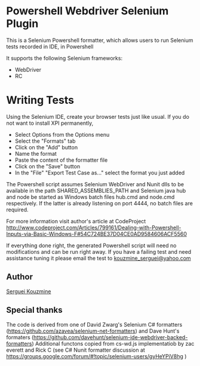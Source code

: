 Powershell Webdriver Selenium Plugin
===================================
This is a Selenium Powershell formatter, which allows users to run Selenium tests recorded in IDE, in Powershell

It supports the following Selenium frameworks:

 * WebDriver
 * RC

Writing Tests
=============

Using the Selenium IDE, create your browser tests just like usual.
If you do not want to install XPI permanently,
* Select Options from the Options menu
* Select the "Formats" tab
* Click on the "Add" button
* Name the format
* Paste the content of the formatter file
* Click on the "Save" button
* In the "File" "Export Test Case as..." select the format you just added

The Powershell script assumes Selenium WebDriver and Nunit dlls
to be available in the path SHARED_ASSEMBLIES_PATH 
and Selenium java hub and node be started as Windows batch files hub.cmd and node.cmd respectively. If the latter is already listening on port 4444, no batch files are required.

For more information visit
author's article at CodeProject
http://www.codeproject.com/Articles/799161/Dealing-with-Powershell-Inputs-via-Basic-Windows-F#54C724BE37D04CE0AD9584606ACF5560

If everything done right, the generated Powershell script will need no modifications and can be run right away. If you have a failing test and need assistance tuning it please email the test to kouzmine_serguei@yahoo.com

Author
------
[Serguei Kouzmine](kouzmine_serguei@yahoo.com)

Special thanks
--------------
The code is derived from one of David Zwarg's Selenium C# formatters
(https://github.com/azavea/selenium-net-formatters)
and Dave Hunt's formaters 
(https://github.com/davehunt/selenium-ide-webdriver-backed-formatters)
Additional functons copied from cs-wd.js implementatiob by zac everett and Rick C 
(see C# Nunit formatter discussion at https://groups.google.com/forum/#!topic/selenium-users/gyHeYPiV8hg )
